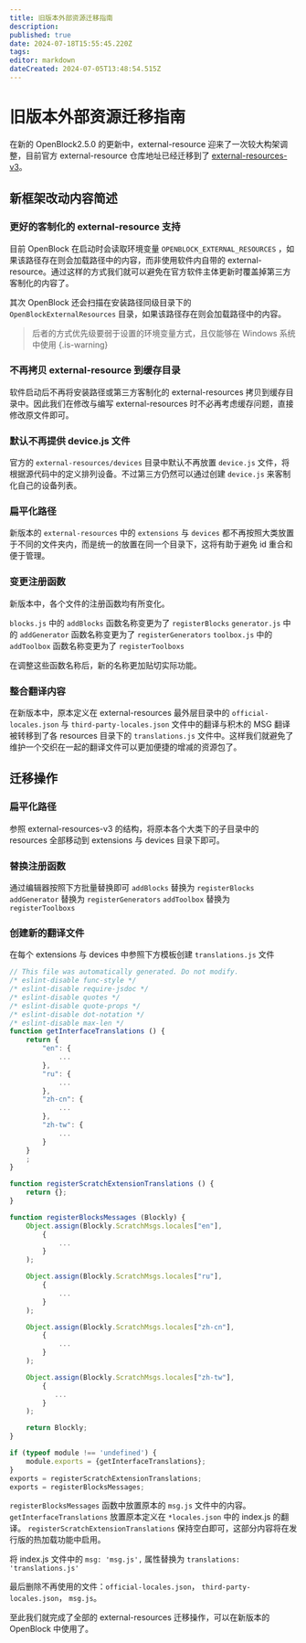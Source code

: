 ```yaml
---
title: 旧版本外部资源迁移指南
description: 
published: true
date: 2024-07-18T15:55:45.220Z
tags: 
editor: markdown
dateCreated: 2024-07-05T13:48:54.515Z
---
```


# 旧版本外部资源迁移指南

在新的 OpenBlock2.5.0 的更新中，external-resource 迎来了一次较大构架调整，目前官方 external-resource 仓库地址已经迁移到了 [external-resources-v3](https://github.com/openblockcc/external-resources-v3)。

## 新框架改动内容简述

### 更好的客制化的 external-resource 支持

目前 OpenBlock 在启动时会读取环境变量 `OPENBLOCK_EXTERNAL_RESOURCES` ，如果该路径存在则会加载路径中的内容，而非使用软件内自带的 external-resource。通过这样的方式我们就可以避免在官方软件主体更新时覆盖掉第三方客制化的内容了。   
   
其次 OpenBlock 还会扫描在安装路径同级目录下的 `OpenBlockExternalResources` 目录，如果该路径存在则会加载路径中的内容。
> 后者的方式优先级要弱于设置的环境变量方式，且仅能够在 Windows 系统中使用
{.is-warning}
   
### 不再拷贝 external-resource 到缓存目录

软件启动后不再将安装路径或第三方客制化的 external-resources 拷贝到缓存目录中。因此我们在修改与编写 external-resources 时不必再考虑缓存问题，直接修改原文件即可。

### 默认不再提供 device.js 文件

官方的 `external-resources/devices` 目录中默认不再放置 `device.js` 文件，将根据源代码中的定义排列设备。不过第三方仍然可以通过创建 `device.js` 来客制化自己的设备列表。

### 扁平化路径

新版本的 `external-resources` 中的 `extensions` 与 `devices` 都不再按照大类放置于不同的文件夹内，而是统一的放置在同一个目录下，这将有助于避免 id 重合和便于管理。

### 变更注册函数
	
新版本中，各个文件的注册函数均有所变化。

`blocks.js` 中的 `addBlocks` 函数名称变更为了 `registerBlocks`
`generator.js` 中的 `addGenerator` 函数名称变更为了 `registerGenerators`
`toolbox.js` 中的 `addToolbox` 函数名称变更为了 `registerToolboxs`

在调整这些函数名称后，新的名称更加贴切实际功能。

### 整合翻译内容

在新版本中，原本定义在 external-resources 最外层目录中的 `official-locales.json` 与 `third-party-locales.json` 文件中的翻译与积木的 MSG 翻译被转移到了各 resources 目录下的 `translations.js` 文件中。这样我们就避免了维护一个交织在一起的翻译文件可以更加便捷的增减的资源包了。

## 迁移操作

### 扁平化路径

参照 external-resources-v3 的结构，将原本各个大类下的子目录中的 resources 全部移动到 extensions 与 devices 目录下即可。

### 替换注册函数

通过编辑器按照下方批量替换即可
`addBlocks` 替换为 `registerBlocks`
`addGenerator` 替换为 `registerGenerators`
`addToolbox` 替换为 `registerToolboxs`

### 创建新的翻译文件

在每个 extensions 与 devices 中参照下方模板创建 `translations.js` 文件

```js
// This file was automatically generated. Do not modify.
/* eslint-disable func-style */
/* eslint-disable require-jsdoc */
/* eslint-disable quotes */
/* eslint-disable quote-props */
/* eslint-disable dot-notation */
/* eslint-disable max-len */
function getInterfaceTranslations () {
    return {
        "en": {
            ...
        },
        "ru": {
            ...
        },
        "zh-cn": {
            ...
        },
        "zh-tw": {
            ...
        }
    }
    ;
}

function registerScratchExtensionTranslations () {
    return {};
}

function registerBlocksMessages (Blockly) {
    Object.assign(Blockly.ScratchMsgs.locales["en"],
        {
            ...
        }
    );

    Object.assign(Blockly.ScratchMsgs.locales["ru"],
        {
            ...
        }
    );

    Object.assign(Blockly.ScratchMsgs.locales["zh-cn"],
        {
            ...
        }
    );

    Object.assign(Blockly.ScratchMsgs.locales["zh-tw"],
        {
           ...
        }
    );

    return Blockly;
}

if (typeof module !== 'undefined') {
    module.exports = {getInterfaceTranslations};
}
exports = registerScratchExtensionTranslations;
exports = registerBlocksMessages;
```

`registerBlocksMessages` 函数中放置原本的 `msg.js` 文件中的内容。
`getInterfaceTranslations` 放置原本定义在 `*locales.json`  中的 index.js 的翻译。
`registerScratchExtensionTranslations` 保持空白即可，这部分内容将在发行版的热加载功能中启用。

将 index.js 文件中的 `msg: 'msg.js',` 属性替换为 `translations: 'translations.js'`

最后删除不再使用的文件：`official-locales.json`， `third-party-locales.json`， `msg.js`。

至此我们就完成了全部的 external-resources 迁移操作，可以在新版本的 OpenBlock 中使用了。

